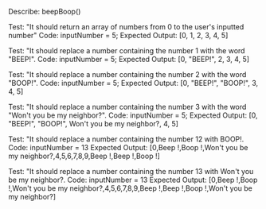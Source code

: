 Describe: beepBoop()

Test: "It should return an array of numbers from 0 to the user's inputted number"
Code: 
inputNumber = 5;
Expected Output: [0, 1, 2, 3, 4, 5]

Test: "It should replace a number containing the number 1 with the word "BEEP!".
Code: inputNumber = 5;
Expected Output: [0, "BEEP!", 2, 3, 4, 5]


Test: "It should replace a number containing the number 2 with the word "BOOP!".
Code: inputNumber = 5;
Expected Output: [0, "BEEP!", "BOOP!", 3, 4, 5]

Test: "It should replace a number containing the number 3 with the word "Won't you be my neighbor?".
Code: inputNumber = 5;
Expected Output: [0, "BEEP!", "BOOP!", Won't you be my neighbor?, 4, 5]

Test: "It should replace a number containing the number 12 with BOOP!.
Code: inputNumber = 13
Expected Output: [0,Beep !,Boop !,Won't you be my neighbor?,4,5,6,7,8,9,Beep !,Beep !,Boop !]

Test: "It should replace a number containing the number 13 with Won't you be my neighbor?.
Code: inputNumber = 13
Expected Output: [0,Beep !,Boop !,Won't you be my neighbor?,4,5,6,7,8,9,Beep !,Beep !,Boop !,Won't you be my neighbor?]


